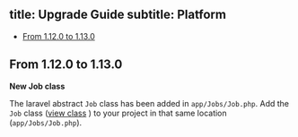 title: Upgrade Guide
subtitle: Platform
-------

- [From 1.12.0 to 1.13.0](#upgrade-1.13.0)

## <a name="upgrade-1.13.0" class="anchor" href="#upgrade-1.13.0"></a> From 1.12.0 to **1.13.0**

**New Job class**

The laravel abstract `Job` class has been added in `app/Jobs/Job.php`. Add the `Job` class ([view class](https://github.com/AsgardCms/Platform/blob/master/app/Jobs/Job.php) ) to your project in that same location (`app/Jobs/Job.php`).
